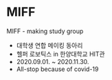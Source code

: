 # MIFF
MIFF - making study group
* 대학생 연합 메이킹 동아리
* 헬퍼 로보틱스 in 한양대학교 HIT관
* 2020.09.01. ~ 2020.11.30.
* All-stop because of covid-19
